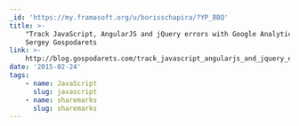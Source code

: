```yaml
---
_id: 'https://my.framasoft.org/u/borisschapira/?YP_BBQ'
title: >-
    "Track JavaScript, AngularJS and jQuery errors with Google Analytics",
    Sergey Gospodarets
link: >-
    http://blog.gospodarets.com/track_javascript_angularjs_and_jquery_errors_with_google_analytics/
date: '2015-02-24'
tags:
    - name: JavaScript
      slug: javascript
    - name: sharemarks
      slug: sharemarks
---
```


<div class="markdown"><p></p></div>
